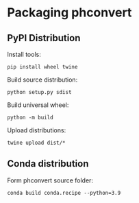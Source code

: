 # Packaging phconvert

## PyPI Distribution

Install tools:

```
pip install wheel twine
```

Build source distribution:

```
python setup.py sdist
```

Build universal wheel:

```
python -m build
```

Upload distributions:

```
twine upload dist/*
```

## Conda distribution

Form phconvert source folder:

```
conda build conda.recipe --python=3.9
```

